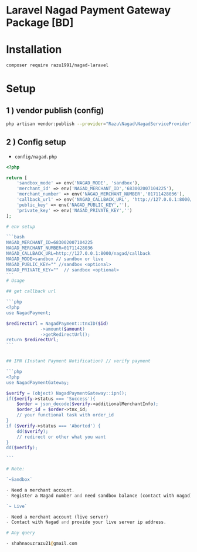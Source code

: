 # Laravel Nagad Payment Gateway Package [BD]

# Installation

```bash
composer require razu1991/nagad-laravel
```

# Setup

## 1 ) vendor publish (config)

```bash
php artisan vendor:publish --provider="Razu\Nagad\NagadServiceProvider" --tag=config
```

## 2 ) Config setup

- `config/nagad.php`

````php
<?php

return [
    'sandbox_mode' => env('NAGAD_MODE', 'sandbox'),
    'merchant_id' => env('NAGAD_MERCHANT_ID','683002007104225'),
    'merchant_number' => env('NAGAD_MERCHANT_NUMBER','01711428036'),
    'callback_url' => env('NAGAD_CALLBACK_URL', 'http://127.0.0.1:8000/nagad/callback'),
    'public_key' => env('NAGAD_PUBLIC_KEY',''),
    'private_key' => env('NAGAD_PRIVATE_KEY','')
];

# env setup

```bash
NAGAD_MERCHANT_ID=683002007104225
NAGAD_MERCHANT_NUMBER=01711428036
NAGAD_CALLBACK_URL=http://127.0.0.1:8000/nagad/callback
NAGAD_MODE=sandbox // sandbox or live
NAGAD_PUBLIC_KEY="" //sandbox <optional>
NAGAD_PRIVATE_KEY=""  // sandbox <optional>
```
# Usage

## get callback url

```php
<?php
use NagadPayment;

$redirectUrl = NagadPayment::tnxID($id)
             ->amount($amount)
             ->getRedirectUrl();
return $redirectUrl;
```


## IPN (Instant Payment Notification) // verify payment

```php
<?php
use NagadPaymentGateway;

$verify = (object) NagadPaymentGateway::ipn();
if($verify->status === 'Success'){
    $order = json_decode($verify->additionalMerchantInfo);
    $order_id = $order->tnx_id;
    // your functional task with order_id
}
if ($verify->status === 'Aborted') {
    dd($verify);
    // redirect or other what you want
}
dd($verify);

```

# Note:

`~Sandbox`

- Need a merchant account.
- Register a Nagad number and need sandbox balance (contact with nagad)

`~ Live`

- Need a merchant account (live server)
- Contact with Nagad and provide your live server ip address.

# Any query

- shahnaouzrazu21@gmail.com
````
